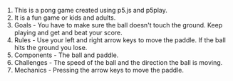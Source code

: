 1. This is a pong game created using p5.js and p5play.
2. It is a fun game or kids and adults.
3. Goals - You have to make sure the ball doesn't touch the ground. Keep playing and get and beat your score.
4. Rules - Use your left and right arrow keys to move the paddle. If the ball hits the ground you lose.
5. Components - The ball and paddle.
6. Challenges - The speed of the ball and the direction the ball is moving.
7. Mechanics - Pressing the arrow keys to move the paddle.
